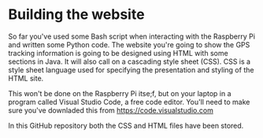 # Building the website

So far you've used some Bash script when interacting with the Raspberry Pi and written some Python code. The website you're going to show the GPS tracking information is going to be designed using HTML with some sections in Java. It will also call on a cascading style sheet (CSS). CSS is a style sheet language used for specifying the presentation and styling of the HTML site.

This won't be done on the Raspberry Pi itse;f, but on your laptop in a program called Visual Studio Code, a free code editor. You'll need to make sure you've downladed this from https://code.visualstudio.com



In this GitHub repository both the CSS and HTML files have been stored. 




